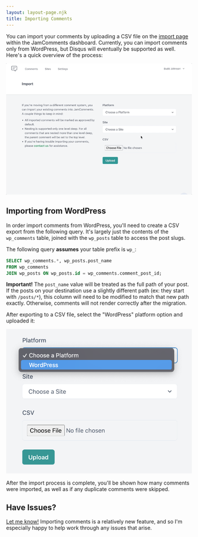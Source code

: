 ```yaml
---
layout: layout-page.njk
title: Importing Comments
---
```


You can import your comments by uploading a CSV file on the [import page](https://go.jamcomments/settings/import) within the JamComments dashboard. Currently, you can import comments only from WordPress, but Disqus will eventually be supported as well. Here's a quick overview of the process:

![Image Upload Demo](/assets/img/import-demo.gif)

## Importing from WordPress

In order import comments from WordPress, you'll need to create a CSV export from the following query. It's largely just the contents of the `wp_comments` table, joined with the `wp_posts` table to access the post slugs.

The following query **assumes** your table prefix is `wp_`:

```sql
SELECT wp_comments.*, wp_posts.post_name
FROM wp_comments
JOIN wp_posts ON wp_posts.id = wp_comments.comment_post_id;
```

**Important!** The `post_name` value will be treated as the full path of your post. If the posts on your destination use a slightly different path (ex: they start with `/posts/*`), this column will need to be modified to match that new path exactly. Otherwise, comments will not render correctly after the migration.

After exporting to a CSV file, select the "WordPress" platform option and uploaded it:

![WordPress Import Form](/assets/img/wordpress-import.png)

After the import process is complete, you'll be shown how many comments were imported, as well as if any duplicate comments were skipped.

## Have Issues?

[Let me know!](https://macarthur.me/contact) Importing comments is a relatively new feature, and so I'm especially happy to help work through any issues that arise.
